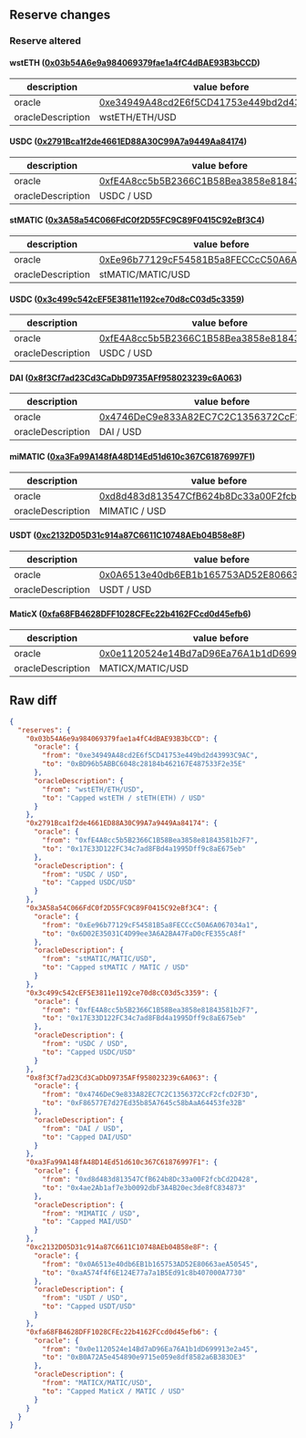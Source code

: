 ## Reserve changes

### Reserve altered

#### wstETH ([0x03b54A6e9a984069379fae1a4fC4dBAE93B3bCCD](https://polygonscan.com/address/0x03b54A6e9a984069379fae1a4fC4dBAE93B3bCCD))

| description | value before | value after |
| --- | --- | --- |
| oracle | [0xe34949A48cd2E6f5CD41753e449bd2d43993C9AC](https://polygonscan.com/address/0xe34949A48cd2E6f5CD41753e449bd2d43993C9AC) | [0xBD96b5ABBC6048c28184b462167E487533F2e35E](https://polygonscan.com/address/0xBD96b5ABBC6048c28184b462167E487533F2e35E) |
| oracleDescription | wstETH/ETH/USD | Capped wstETH / stETH(ETH) / USD |


#### USDC ([0x2791Bca1f2de4661ED88A30C99A7a9449Aa84174](https://polygonscan.com/address/0x2791Bca1f2de4661ED88A30C99A7a9449Aa84174))

| description | value before | value after |
| --- | --- | --- |
| oracle | [0xfE4A8cc5b5B2366C1B58Bea3858e81843581b2F7](https://polygonscan.com/address/0xfE4A8cc5b5B2366C1B58Bea3858e81843581b2F7) | [0x17E33D122FC34c7ad8FBd4a1995Dff9c8aE675eb](https://polygonscan.com/address/0x17E33D122FC34c7ad8FBd4a1995Dff9c8aE675eb) |
| oracleDescription | USDC / USD | Capped USDC/USD |


#### stMATIC ([0x3A58a54C066FdC0f2D55FC9C89F0415C92eBf3C4](https://polygonscan.com/address/0x3A58a54C066FdC0f2D55FC9C89F0415C92eBf3C4))

| description | value before | value after |
| --- | --- | --- |
| oracle | [0xEe96b77129cF54581B5a8FECCcC50A6A067034a1](https://polygonscan.com/address/0xEe96b77129cF54581B5a8FECCcC50A6A067034a1) | [0x6D02E35031C4D99ee3A6A2BA47FaD0cFE355cA8f](https://polygonscan.com/address/0x6D02E35031C4D99ee3A6A2BA47FaD0cFE355cA8f) |
| oracleDescription | stMATIC/MATIC/USD | Capped stMATIC / MATIC / USD |


#### USDC ([0x3c499c542cEF5E3811e1192ce70d8cC03d5c3359](https://polygonscan.com/address/0x3c499c542cEF5E3811e1192ce70d8cC03d5c3359))

| description | value before | value after |
| --- | --- | --- |
| oracle | [0xfE4A8cc5b5B2366C1B58Bea3858e81843581b2F7](https://polygonscan.com/address/0xfE4A8cc5b5B2366C1B58Bea3858e81843581b2F7) | [0x17E33D122FC34c7ad8FBd4a1995Dff9c8aE675eb](https://polygonscan.com/address/0x17E33D122FC34c7ad8FBd4a1995Dff9c8aE675eb) |
| oracleDescription | USDC / USD | Capped USDC/USD |


#### DAI ([0x8f3Cf7ad23Cd3CaDbD9735AFf958023239c6A063](https://polygonscan.com/address/0x8f3Cf7ad23Cd3CaDbD9735AFf958023239c6A063))

| description | value before | value after |
| --- | --- | --- |
| oracle | [0x4746DeC9e833A82EC7C2C1356372CcF2cfcD2F3D](https://polygonscan.com/address/0x4746DeC9e833A82EC7C2C1356372CcF2cfcD2F3D) | [0xF86577E7d27Ed35b85A7645c58bAaA64453fe32B](https://polygonscan.com/address/0xF86577E7d27Ed35b85A7645c58bAaA64453fe32B) |
| oracleDescription | DAI / USD | Capped DAI/USD |


#### miMATIC ([0xa3Fa99A148fA48D14Ed51d610c367C61876997F1](https://polygonscan.com/address/0xa3Fa99A148fA48D14Ed51d610c367C61876997F1))

| description | value before | value after |
| --- | --- | --- |
| oracle | [0xd8d483d813547CfB624b8Dc33a00F2fcbCd2D428](https://polygonscan.com/address/0xd8d483d813547CfB624b8Dc33a00F2fcbCd2D428) | [0x4ae2Ab1af7e3b0092dbF3A4B20ec3de8fC834873](https://polygonscan.com/address/0x4ae2Ab1af7e3b0092dbF3A4B20ec3de8fC834873) |
| oracleDescription | MIMATIC / USD | Capped MAI/USD |


#### USDT ([0xc2132D05D31c914a87C6611C10748AEb04B58e8F](https://polygonscan.com/address/0xc2132D05D31c914a87C6611C10748AEb04B58e8F))

| description | value before | value after |
| --- | --- | --- |
| oracle | [0x0A6513e40db6EB1b165753AD52E80663aeA50545](https://polygonscan.com/address/0x0A6513e40db6EB1b165753AD52E80663aeA50545) | [0xaA574f4f6E124E77a7a1B5Ed91c8b407000A7730](https://polygonscan.com/address/0xaA574f4f6E124E77a7a1B5Ed91c8b407000A7730) |
| oracleDescription | USDT / USD | Capped USDT/USD |


#### MaticX ([0xfa68FB4628DFF1028CFEc22b4162FCcd0d45efb6](https://polygonscan.com/address/0xfa68FB4628DFF1028CFEc22b4162FCcd0d45efb6))

| description | value before | value after |
| --- | --- | --- |
| oracle | [0x0e1120524e14Bd7aD96Ea76A1b1dD699913e2a45](https://polygonscan.com/address/0x0e1120524e14Bd7aD96Ea76A1b1dD699913e2a45) | [0xB0A72A5e454890e9715e059e8df8582a6B383DE3](https://polygonscan.com/address/0xB0A72A5e454890e9715e059e8df8582a6B383DE3) |
| oracleDescription | MATICX/MATIC/USD | Capped MaticX / MATIC / USD |


## Raw diff

```json
{
  "reserves": {
    "0x03b54A6e9a984069379fae1a4fC4dBAE93B3bCCD": {
      "oracle": {
        "from": "0xe34949A48cd2E6f5CD41753e449bd2d43993C9AC",
        "to": "0xBD96b5ABBC6048c28184b462167E487533F2e35E"
      },
      "oracleDescription": {
        "from": "wstETH/ETH/USD",
        "to": "Capped wstETH / stETH(ETH) / USD"
      }
    },
    "0x2791Bca1f2de4661ED88A30C99A7a9449Aa84174": {
      "oracle": {
        "from": "0xfE4A8cc5b5B2366C1B58Bea3858e81843581b2F7",
        "to": "0x17E33D122FC34c7ad8FBd4a1995Dff9c8aE675eb"
      },
      "oracleDescription": {
        "from": "USDC / USD",
        "to": "Capped USDC/USD"
      }
    },
    "0x3A58a54C066FdC0f2D55FC9C89F0415C92eBf3C4": {
      "oracle": {
        "from": "0xEe96b77129cF54581B5a8FECCcC50A6A067034a1",
        "to": "0x6D02E35031C4D99ee3A6A2BA47FaD0cFE355cA8f"
      },
      "oracleDescription": {
        "from": "stMATIC/MATIC/USD",
        "to": "Capped stMATIC / MATIC / USD"
      }
    },
    "0x3c499c542cEF5E3811e1192ce70d8cC03d5c3359": {
      "oracle": {
        "from": "0xfE4A8cc5b5B2366C1B58Bea3858e81843581b2F7",
        "to": "0x17E33D122FC34c7ad8FBd4a1995Dff9c8aE675eb"
      },
      "oracleDescription": {
        "from": "USDC / USD",
        "to": "Capped USDC/USD"
      }
    },
    "0x8f3Cf7ad23Cd3CaDbD9735AFf958023239c6A063": {
      "oracle": {
        "from": "0x4746DeC9e833A82EC7C2C1356372CcF2cfcD2F3D",
        "to": "0xF86577E7d27Ed35b85A7645c58bAaA64453fe32B"
      },
      "oracleDescription": {
        "from": "DAI / USD",
        "to": "Capped DAI/USD"
      }
    },
    "0xa3Fa99A148fA48D14Ed51d610c367C61876997F1": {
      "oracle": {
        "from": "0xd8d483d813547CfB624b8Dc33a00F2fcbCd2D428",
        "to": "0x4ae2Ab1af7e3b0092dbF3A4B20ec3de8fC834873"
      },
      "oracleDescription": {
        "from": "MIMATIC / USD",
        "to": "Capped MAI/USD"
      }
    },
    "0xc2132D05D31c914a87C6611C10748AEb04B58e8F": {
      "oracle": {
        "from": "0x0A6513e40db6EB1b165753AD52E80663aeA50545",
        "to": "0xaA574f4f6E124E77a7a1B5Ed91c8b407000A7730"
      },
      "oracleDescription": {
        "from": "USDT / USD",
        "to": "Capped USDT/USD"
      }
    },
    "0xfa68FB4628DFF1028CFEc22b4162FCcd0d45efb6": {
      "oracle": {
        "from": "0x0e1120524e14Bd7aD96Ea76A1b1dD699913e2a45",
        "to": "0xB0A72A5e454890e9715e059e8df8582a6B383DE3"
      },
      "oracleDescription": {
        "from": "MATICX/MATIC/USD",
        "to": "Capped MaticX / MATIC / USD"
      }
    }
  }
}
```